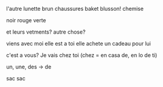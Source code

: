 l'autre
lunette
brun
chaussures
baket
blusson!
chemise

noir
rouge
verte

et leurs vetments?
autre chose?

viens avec moi
elle est a toi
elle achete un cadeau pour lui

c'est a vous?
Je vais chez toi (chez = en casa de, en lo de ti)

un, une, des -> de

sac
sac
